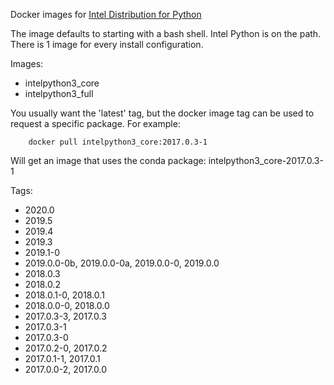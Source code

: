 Docker images for [Intel Distribution for Python](https://software.intel.com/en-us/intel-distribution-for-python)

The image defaults to starting with a bash shell. Intel Python is on the path. There is 1 image for every install configuration.

Images:

* intelpython3_core
* intelpython3_full

You usually want the 'latest' tag, but the docker image tag can be used to request a specific package. For example:

        docker pull intelpython3_core:2017.0.3-1

Will get an image that uses the conda package: intelpython3_core-2017.0.3-1

Tags:

* 2020.0
* 2019.5
* 2019.4
* 2019.3
* 2019.1-0
* 2019.0.0-0b, 2019.0.0-0a, 2019.0.0-0, 2019.0.0
* 2018.0.3
* 2018.0.2
* 2018.0.1-0, 2018.0.1
* 2018.0.0-0, 2018.0.0
* 2017.0.3-3, 2017.0.3
* 2017.0.3-1
* 2017.0.3-0
* 2017.0.2-0, 2017.0.2
* 2017.0.1-1, 2017.0.1
* 2017.0.0-2, 2017.0.0
